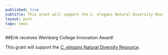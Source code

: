 ```yaml
---
published: true
subtitle: This grant will support the C. elegans Natural Diversity Resource.
layout: post
tags: news
---
```

##Erik receives Weinberg College Innovation Award!

This grant will support the [*C. elegans* Natural Diversity Resource](http://www.elegansvariation.org).
